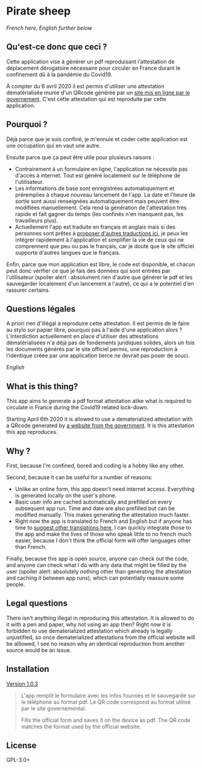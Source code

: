 # Pirate sheep

*French here, English further below*

## Qu'est-ce donc que ceci ?

Cette application vise à générer un pdf reproduisant l'attestation de déplacement dérogatoire nécessaire pour circuler en France durant le confinement dû à la pandémie du Covid19. 

À compter du 6 avril 2020 il est permis d'utiliser une attestation dématérialisée munie d'un QRcode générée par un [site mis en ligne par le governement](https://media.interieur.gouv.fr/deplacement-covid-19/). C'est cette attestation qui est reproduite par cette application.

## Pourquoi ? 

Déjà parce que je suis confiné, je m'ennuie et coder cette application est une occupation qui en vaut une autre.

Ensuite parce que ça peut être utile pour plusieurs raisons : 

- Contrairement à un formulaire en ligne, l'application ne nécessite pas d'accès à internet. Tout est généré localement sur le téléphone de l'utilisateur. 
- Les informations de base sont enregistrées automatiquement et préremplies à chaque nouveau lancement de l'app. La date et l'heure de sortie sont aussi renseignées automatiquement mais peuvent être modifiées manuellement. Cela rend la génération de l'attestation très rapide et fait gagner du temps (les confinés n'en manquent pas, les travailleurs plus).
- Actuellement l'app est traduite en français et anglais mais si des personnes sont prêtes à [proposer d'autres traductions ici](https://ethercalc.org/klviivtn1z4h), je peux les intégrer rapidement à l'application et simplifier la vie de ceux qui ne comprennent que peu ou pas le français, car je doute que le site officiel supporte d'autres langues que le français.

Enfin, parce que mon application est libre, le code est disponible, et chacun peut donc vérifier ce que je fais des données qui sont entrées par l'utilisateur (spoiler alert : absolument rien d'autre que générer le pdf et les sauvegarder localement d'un lancement à l'autre), ce qui a le potentiel d'en rassurer certains.

## Questions légales

A priori rien d'illégal à reproduire cette attestation. Il est permis de le faire au stylo sur papier libre, pourquoi pas à l'aide d'une application alors ? L'interdiction actuellement en place d'utiliser des attestations dématérialisées n'a déjà pas de fondements juridiques solides, alors un fois les documents générés par le site officiel permis, une reproduction à l'identique créée par une application tierce ne devrait pas poser de souci. 



*English*

## What is this thing?

This app aims to generate a pdf format attestation alike what is required to circulate in France during the Covid19 related lock-down. 

Starting April 6th 2020 it is allowed to use a dematerialized attestation with a QRcode generated by [a website from the government](https://media.interieur.gouv.fr/deplacement-covid-19/). It is this attestation this app reproduces.

## Why ? 

First, because I'm confined, bored and coding is a hobby like any other.

Second, because it can be useful for a number of reasons: 

- Unlike an online form, this app doesn't need internet access. Everything is generated locally on the user's phone.
- Basic user info are cached automatically and prefilled on every subsequent app run. Time and date are also prefilled but can be modified manually. This makes generating the attestation much faster.
- Right now the app is translated to French and English but if anyone has time to [suggest other translations here](https://ethercalc.org/klviivtn1z4h), I can quickly integrate those to the app and make the lives of those who speak little to no french much easier, because I don't think the official form will offer languages other than French.

Finally, because this app is open source, anyone can check out the code, and anyone can check what I do with any data that might be filled by the user (spoiler alert: absolutely nothing other than generating the attestation and caching it between app runs), which can potentially reassure some people.

## Legal questions

There isn't anything illegal in reproducing this attestation. It is allowed to do it with a pen and paper, why not using an app then? Right now it is forbidden to use dematerialized attestation which already is legally unjustified, so once dematerialized attestations from the official website will be alllowed, I see no reason why an identical reproduction from another source would be an issue. 

## Installation

[Version 1.0.3](https://github.com/guisalmon/pirate_sheep/blob/1.0.3/app/release/app-release.apk)

>L'app remplit le formulaire avec les infos fournies et le sauvegarde sur le téléphone au format pdf. Le QR code correspond au format utilisé par le site governemental.
>
>Fills the official form and saves it on the device as pdf. The QR code matches the format used by the official website.

## License

GPL-3.0+